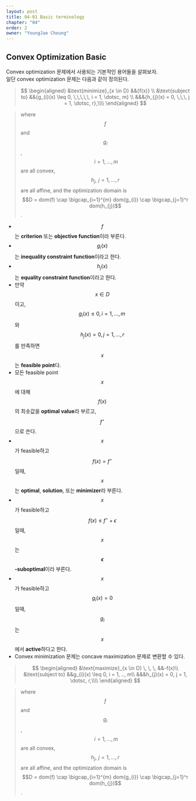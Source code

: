```yaml
---
layout: post
title: 04-01 Basic terminology
chapter: "04"
order: 2
owner: "YoungJae Choung"
---
```

## Convex Optimization Basic

Convex optimization 문제에서 사용되는 기본적인 용어들을 살펴보자. <br>
일단 convex optimization 문제는 다음과 같이 정의된다.

>$$
\begin{aligned}
&\text{minimize}_{x \in D} &&{f(x)} \\
&\text{subject to} &&{g_{i}(x) \leq 0, \,\,\,\,\, i = 1, \dotsc, m} \\
&&&{h_{j}(x) = 0, \,\,\, j = 1, \dotsc, r},\\\\
\end{aligned}
$$

>where $$f$$ and $$g_{i}$$, $$\, \, i=1,\dotsc, m$$ are all convex,
>$$h_j, \, \, j = 1, \dotsc, r$$ are all affine,
>and the optimization domain is $$D = dom(f) \cap \bigcap_{i=1}^{m} dom(g_{i}) \cap  \bigcap_{j=1}^r dom(h_{j})$$.


* $$f$$는 **criterion** 또는 **objective function**이라 부른다.  
* $$g_{i}(x)$$는 **inequality constraint function**이라고 한다. 
* $$h_{j}(x)$$는 **equality constraint function**이라고 한다. 
* 만약 $$x \in D$$이고,
  $${g_{i}(x) \leq 0, \, i = 1, \dotsc, m} \, $$와
  $${h_{j}(x) = 0, j = 1, \dotsc, r}$$를 만족하면 $$x$$는 **feasible point**다.
* 모든 feasible point $$x$$에 대해  $$f(x)$$의 최솟값을 **optimal value**라 부르고, $$f^{\star}$$으로 쓴다.
* $$x$$가 feasible하고 $$f(x) = f^{\star}$$일때, $$x$$는 **optimal**, **solution**, 또는 **minimizer**라 부른다.
* $$x$$가 feasible하고 $$f(x) \le f^{\star} + \epsilon$$일때, $$x$$는 **$$\epsilon$$-suboptimal**이라 부른다.
* $$x$$가 feasible하고 $$g_i(x) = 0$$일때, $$g_i$$는 $$x$$에서 **active**하다고 한다.
* Convex minimization 문제는 concave maximization 문제로 변환할 수 있다.

>$$
\begin{aligned}
&\text{maximize}_{x \in D} \, \, \, &&-f(x)\\
&\text{subject to} &&g_{i}(x) \leq 0, i = 1, .., m\\
&&&h_{j}(x) = 0, j = 1, \dotsc, r,\\\\
\end{aligned}
$$

>where $$f$$ and $$g_{i}$$, $$\, \, i=1,\dotsc, m$$ are all convex,
>$$h_j, \, \, j = 1, \dotsc, r$$ are all affine,
>and the optimization domain is $$D = dom(f) \cap \bigcap_{i=1}^{m} dom(g_{i}) \cap  \bigcap_{j=1}^r dom(h_{j})$$.
